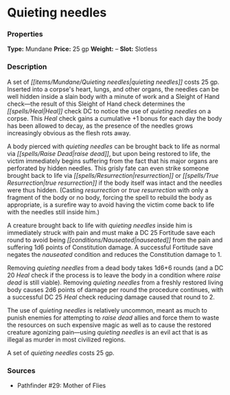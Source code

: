 ﻿---
Title: "Quieting needles"
Type: "Mundane"
Price: "25 gp"
Weight: "–"
Slot: "Slotless"
Description: |
  "A set of quieting needles costs 25 gp. Inserted into a corpse's heart, lungs, and other organs, the needles can be well hidden inside a slain body with a minute of work and a Sleight of Hand check—the result of this Sleight of Hand check determines the Heal check DC to notice the use of quieting needles on a corpse. This Heal check gains a cumulative +1 bonus for each day the body has been allowed to decay, as the presence of the needles grows increasingly obvious as the flesh rots away.
  A body pierced with quieting needles can be brought back to life as normal via _raise dead_, but upon being restored to life, the victim immediately begins suffering from the fact that his major organs are perforated by hidden needles. This grisly fate can even strike someone brought back to life via _resurrection_ or _true resurrection_ if the body itself was intact and the needles were thus hidden. (Casting _resurrection_ or _true resurrection_ with only a fragment of the body or no body, forcing the spell to rebuild the body as appropriate, is a surefire way to avoid having the victim come back to life with the needles still inside him.)
  A creature brought back to life with quieting needles inside him is immediately struck with pain and must make a DC 25 Fortitude save each round to avoid being nauseated from the pain and suffering 1d6 points of Constitution damage. A successful Fortitude save negates the nauseated condition and reduces the Constitution damage to 1.
  Removing quieting needles from a dead body takes 1d6+6 rounds (and a DC 20 Heal check if the process is to leave the body in a condition where _raise dead_ is still viable). Removing quieting needles from a freshly restored living body causes 2d6 points of damage per round the procedure continues, with a successful DC 25 Heal check reducing damage caused that round to 2.
  The use of quieting needles is relatively uncommon, meant as much to punish enemies for attempting to raise dead allies and force them to waste the resources on such expensive magic as well as to cause the restored creature agonizing pain—using quieting needles is an evil act that is as illegal as murder in most civilized regions.
  A set of quieting needles costs 25 gp."
Sources: "['Pathfinder #29: Mother of Flies']"
---

# Quieting needles

### Properties

**Type:** Mundane **Price:** 25 gp **Weight:** – **Slot:** Slotless

### Description

A set of _[[items/Mundane/Quieting needles|quieting needles]]_ costs 25 gp. Inserted into a corpse's heart, lungs, and other organs, the needles can be well hidden inside a slain body with a minute of work and a Sleight of Hand check—the result of this Sleight of Hand check determines the _[[spells/Heal|Heal]]_ check DC to notice the use of _quieting needles_ on a corpse. This _Heal_ check gains a cumulative +1 bonus for each day the body has been allowed to decay, as the presence of the needles grows increasingly obvious as the flesh rots away.

A body pierced with _quieting needles_ can be brought back to life as normal via _[[spells/Raise Dead|raise dead]]_, but upon being restored to life, the victim immediately begins suffering from the fact that his major organs are perforated by hidden needles. This grisly fate can even strike someone brought back to life via _[[spells/Resurrection|resurrection]]_ or _[[spells/True Resurrection|true resurrection]]_ if the body itself was intact and the needles were thus hidden. (Casting _resurrection_ or _true resurrection_ with only a fragment of the body or no body, forcing the spell to rebuild the body as appropriate, is a surefire way to avoid having the victim come back to life with the needles still inside him.)

A creature brought back to life with _quieting needles_ inside him is immediately struck with pain and must make a DC 25 Fortitude save each round to avoid being _[[conditions/Nauseated|nauseated]]_ from the pain and suffering 1d6 points of Constitution damage. A successful Fortitude save negates the _nauseated_ condition and reduces the Constitution damage to 1.

Removing _quieting needles_ from a dead body takes 1d6+6 rounds (and a DC 20 _Heal_ check if the process is to leave the body in a condition where _raise dead_ is still viable). Removing _quieting needles_ from a freshly restored living body causes 2d6 points of damage per round the procedure continues, with a successful DC 25 _Heal_ check reducing damage caused that round to 2.

The use of _quieting needles_ is relatively uncommon, meant as much to punish enemies for attempting to _raise dead_ allies and force them to waste the resources on such expensive magic as well as to cause the restored creature agonizing pain—using _quieting needles_ is an evil act that is as illegal as murder in most civilized regions.

A set of _quieting needles_ costs 25 gp.

### Sources

* Pathfinder #29: Mother of Flies